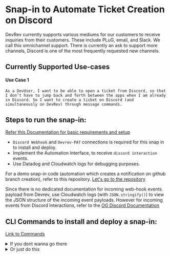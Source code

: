 # Snap-in to Automate Ticket Creation on Discord 
DevRev currently supports various mediums for our customers to receive inquiries from their customers. These include PLuG, email, and Slack. We call this omnichannel support. There is currently an ask to support more channels, Discord is one of the most frequently requested new channels.

## Currently Supported Use-cases
#### Use Case 1
```
As a DevUser, I want to be able to open a ticket from Discord, so that I don’t have to jump back and forth between the apps when I am already in Discord. So I want to create a ticket on Discord (and simultaneously on DevRev) through message commands.
```
## Steps to run the snap-in:

[Refer this Documentation for basic requirements and setup](https://docs.google.com/document/d/1U7_6TgE9P18NGkz_9Zb9bQiukQ0-KdjayvOxG28H4qU/edit#heading=h.ufym6jrip4vw)

* `Discord Webhook` and `Devrev-PAT` connections is required for this snap in to install and deploy.
* Implement the Automation Interface, to receive `discord interaction` events.
* Use Datadog and Cloudwatch logs for debugging purposes.
	
For a demo snap-in code (automation which creates a notification on github branch creation), refer to this repository.
[Let's go to the repository](https://github.com/devrev/flow-lambda-poc)

Since there is no dedicated documentation for incoming web-hook events payload from Devrev, use Cloudwatch logs (with `JSON.stringify()`) to view the JSON structure of the incoming event payloads. However for incoming events from Discord Interactions, refer to the [OG Discord Documentation](https://discord.com/developers/docs/interactions/receiving-and-responding#interactions)

## CLI Commands to install and deploy a snap-in:
[Link to Commands](https://docs.google.com/document/d/1IcD_Tm3d8s9NRv4A-3RdGz58rdd2lQwOcp8xTAdWtj8/edit?usp=sharing)

<details>
<summary markdown="span">If you dont wanna go there</summary>

#### Devrev-CLI Authentication
devrev profiles authenticate --env dev --org flow-test --usr i-vedansh.srivastava@devrev.ai (only once for a single session)

#### Create tar.gz Archive of the Files
tar -cvzf output.tar.gz ticket-status-update/

#### Create Snap In Package
devrev snap_in_package create-one --slug dev0_snapin --name Dev0  --description "discord ticket creation" | jq .

*(choose a unique slug)*

#### Create Snap In Version 
devrev snap_in_version create-one --manifest manifest.yaml --package don:integration:dvrv-us-1:devo/fOFb0IdZ:snap_in_package/5b55aae8-daa2-49e2-b8d2-8cb939a90ef0 --archive output.tar.gz | jq . 

*(package id “don:integration:dvrv-us-1:devo/fOFb0IdZ:snap_in_package/5b55aae8-daa2-49e2-b8d2-8cb939a90ef0” is received as an output from snap in package creation)*

#### Snap in draft
devrev snap_in draft --snap_in_version don:integration:dvrv-us-1:devo/fOFb0IdZ:snap_in_package/5b55aae8-daa2-49e2-b8d2-8cb939a90ef0:snap_in_version/723ed6f8-6f27-4f71-9d6f-533887a49773 | jq . 

*(version id “don:integration:dvrv-us-1:devo/fOFb0IdZ:snap_in_package/5b55aae8-daa2-49e2-b8d2-8cb939a90ef0:snap_in_version/723ed6f8-6f27-4f71-9d6f-533887a4977” is received as an output from snap in version creation)*

#### Updating Snap-in with global inputs (if any)
devrev snap_in update don:integration:dvrv-us-1:devo/fOFb0IdZ:snap_in/092dac20-f8b5-46ba-92a0-8ff59a21cf74 (to establish connections with Devrev and third-party applications)

*(“don:integration:dvrv-us-1:devo/fOFb0IdZ:snap_in/092dac20-f8b5-46ba-92a0-8ff59a21cf74” is received from draft creation)*

#### Snap In deployment
devrev snap_in deploy don:integration:dvrv-us-1:devo/fOFb0IdZ:snap_in/092dac20-f8b5-46ba-92a0-8ff59a21cf74 

*(“don:integration:dvrv-us-1:devo/fOFb0IdZ:snap_in/092dac20-f8b5-46ba-92a0-8ff59a21cf74” is received post updating the snap in)*

</details>

<details>
<summary markdown="span">Or just do this</summary>
<br>

Open `snapin-DiscordTicketCreation/snapin-discord-ticket-creation/runsnap.sh` in your text editor and set your own `devrev_id` variable.
```
cd snapin-ticket-status/
bash runsnap.sh
```
Every partition in script is a step of snap-in deployment in this [doc](https://docs.google.com/document/d/1IcD_Tm3d8s9NRv4A-3RdGz58rdd2lQwOcp8xTAdWtj8/edit)

Running it like _sh runsnap.sh_ will most likely give an error.
</details>
